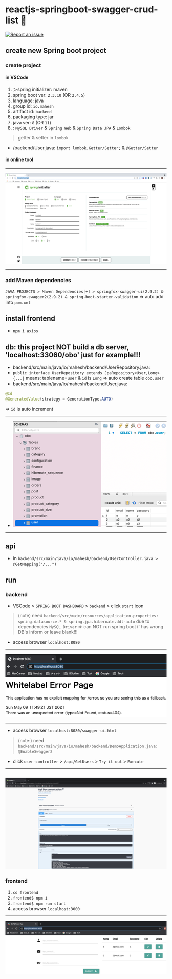 # reactjs-springboot-swagger-crud-list 🐳

[![Report an issue](https://img.shields.io/badge/Support-Issues-green)](https://github.com/tquangdo/reactjs-springboot-swagger-crud-list/issues/new)

## create new Spring boot project
### create project
#### in VSCode
1. ＞spring initializer: maven
2. spring boot ver: `2.3.10` (OR `2.4.5`)
3. language: java
4. group id: `io.mahesh`
5. artifact id: `backend`
6. packaging type: jar
7. java ver: `8` (OR `11`)
8. : `MySQL Driver` & `Spring Web` & `Spring Data JPA` & `Lombok`

>getter & setter in `lombok`
- /backend/User.java: `import lombok.Getter/Setter;` & `@Getter/Setter`
#### in online tool
-----
![initializr](screenshot/initializr.png)

-----
### add Maven dependencies
`JAVA PROJECTS > Maven Dependencies[+] > springfox-swagger-ui(2.9.2) & springfox-swagger2(2.9.2) & spring-boot-starter-validation`
=> auto add into `pom.xml`

## install frontend
- `npm i axios`

## db: this project NOT build a db server, 'localhost:33060/obo' just for example!!!
- backend/src/main/java/io/mahesh/backend/UserRepository.java:
- `public interface UserRepository extends JpaRepository<User,Long> {...}` means: tablename=`user` & `id` is `Long`
=> auto create table `obo.user`
- backend/src/main/java/io/mahesh/backend/User.java:
```java
@Id
@GeneratedValue(strategy = GenerationType.AUTO)
```
=> `id` is auto increment

-----
- ![db](screenshot/db.png)
-----

## api
- in `backend/src/main/java/io/mahesh/backend/UserController.java > @GetMapping("/...")`

## run
### backend
- VSCode > `SPRING BOOT DASHBOARD` > `backend` > click `start` icon
>(note) need `backend/src/main/resources/application.properties: spring.datasource.* & spring.jpa.hibernate.ddl-auto` due to dependencies `MySQL Driver`
>=> can NOT run spring boot if has wrong DB's inform or leave blank!!!
- access browser `localhost:8080`
-----
![be](screenshot/be.png)

-----
- access browser `localhost:8080/swagger-ui.html`
>(note:) need `backend/src/main/java/io/mahesh/backend/DemoApplication.java: @EnableSwagger2`
- click `user-controller` > `/api/GetUsers` > `Try it out` > `Execute`
-----
![swagger](screenshot/swagger.png)
-----
### frontend
1. `cd frontend`
2. `frontend$ npm i`
3. `frontend$ npm run start`
4. access browser `localhost:3000`
-----
![demo](screenshot/demo.png)

